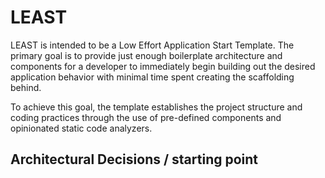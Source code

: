 # LEAST

LEAST is intended to be a Low Effort Application Start Template.  The primary goal is to provide just enough boilerplate architecture and components for a developer to immediately begin building out the desired application behavior with minimal time spent creating the scaffolding behind.

To achieve this goal, the template establishes the project structure and coding practices through the use of pre-defined components and opinionated static code analyzers.

## Architectural Decisions / starting point
